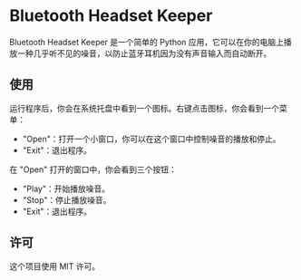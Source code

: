 # Bluetooth Headset Keeper

Bluetooth Headset Keeper 是一个简单的 Python 应用，它可以在你的电脑上播放一种几乎听不见的噪音，以防止蓝牙耳机因为没有声音输入而自动断开。

## 使用

运行程序后，你会在系统托盘中看到一个图标。右键点击图标，你会看到一个菜单：

- "Open"：打开一个小窗口，你可以在这个窗口中控制噪音的播放和停止。
- "Exit"：退出程序。

在 "Open" 打开的窗口中，你会看到三个按钮：

- "Play"：开始播放噪音。
- "Stop"：停止播放噪音。
- "Exit"：退出程序。

## 许可

这个项目使用 MIT 许可。
